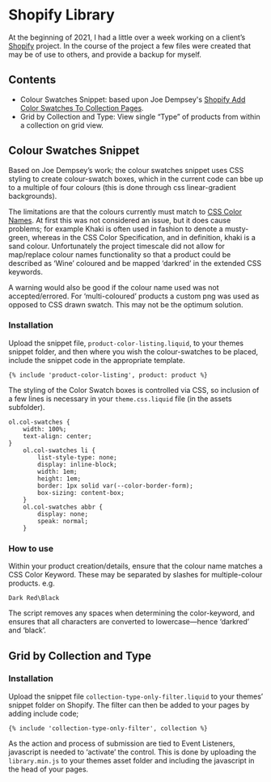 # Shopify Library
At the beginning of 2021, I had a little over a week working on a client’s [Shopify](https://www.shopify.co.uk/) project. In the course of the project a few files were created that may be of use to others, and provide a backup for myself.

## Contents
- Colour Swatches Snippet: based upon Joe Dempsey's [Shopify Add Color Swatches To Collection Pages](https://gist.github.com/joe-dempsey/6ef2e9e047e8e95fde0342b7667b8289).
- Grid by Collection and Type: View single “Type” of products from within a collection on grid view.

## Colour Swatches Snippet
Based on Joe Dempsey’s work; the colour swatches snippet uses CSS styling to create colour-swatch boxes, which in the current code can bbe up to a multiple of four colours (this is done through css linear-gradient backgrounds). 

The limitations are that the colours currently must match to [CSS Color Names](https://www.w3.org/TR/2018/REC-css-color-3-20180619/). At first this was not considered an issue, but it does cause problems; for example Khaki is often used in fashion to denote a musty-green, whereas in the CSS Color Specification, and in definition, khaki is a sand colour. Unfortunately the project timescale did not allow for map/replace colour names functionality so that a product could be described as ‘Wine’ coloured and be mapped ‘darkred’ in the extended CSS keywords.

A warning would also be good if the colour name used was not accepted/errored. For ‘multi-coloured’ products a custom png was used as opposed to CSS drawn swatch. This may not be the optimum solution.

### Installation
Upload the snippet file, `product-color-listing.liquid`, to your themes snippet folder, and then where you wish the colour-swatches to be placed, include the snippet code in the appropriate template.
```
{% include 'product-color-listing', product: product %}
```
The styling of the Color Swatch boxes is controlled via CSS, so inclusion of a few lines is necessary in your `theme.css.liquid` file (in the assets subfolder).
```
ol.col-swatches {
    width: 100%;
    text-align: center;
}
    ol.col-swatches li {
        list-style-type: none;
        display: inline-block;
        width: 1em;
        height: 1em;
        border: 1px solid var(--color-border-form);
        box-sizing: content-box;
    }
    ol.col-swatches abbr {
        display: none;
        speak: normal;
    }
```
### How to use
Within your product creation/details, ensure that the colour name matches a CSS Color Keyword. These may be separated by slashes for multiple-colour products. e.g.
```
Dark Red\Black
```
The script removes any spaces when determining the color-keyword, and ensures that all characters are converted to lowercase—hence ‘darkred’ and ‘black’.
## Grid by Collection and Type
### Installation
Upload the snippet file `collection-type-only-filter.liquid` to your themes’ snippet folder on Shopify. The filter can then be added to your pages by adding include code;
```
{% include 'collection-type-only-filter', collection %}
```
As the action and process of submission are tied to Event Listeners, javascript is needed to ‘activate’ the control. This is done by uploading the `library.min.js` to your themes asset folder and including the javascript in the head of your pages.
